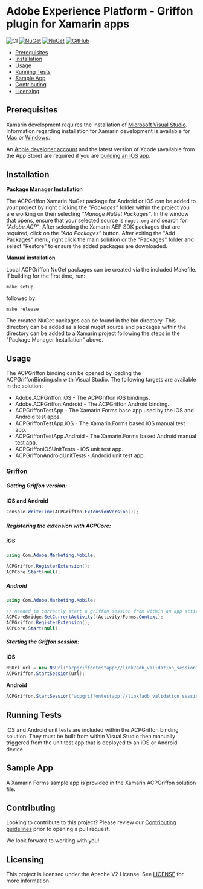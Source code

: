 # Adobe Experience Platform - Griffon plugin for Xamarin apps

![CI](https://github.com/adobe/xamarin-acpgriffon/workflows/CI/badge.svg)
[![NuGet](https://buildstats.info/nuget/Adobe.ACPGriffon.Android)](https://www.nuget.org/packages/Adobe.ACPGriffon.Android/)
[![NuGet](https://buildstats.info/nuget/Adobe.ACPGriffon.iOS)](https://www.nuget.org/packages/Adobe.ACPGriffon.iOS/)
[![GitHub](https://img.shields.io/github/license/adobe/xamarin-acpgriffon)](https://github.com/adobe/xamarin-acpgriffon/blob/master/LICENSE)

- [Prerequisites](#prerequisites)
- [Installation](#installation)
- [Usage](#usage)
- [Running Tests](#running-tests)
- [Sample App](#sample-app)
- [Contributing](#contributing)
- [Licensing](#licensing)

## Prerequisites

Xamarin development requires the installation of [Microsoft Visual Studio](https://visualstudio.microsoft.com/downloads/). Information regarding installation for Xamarin development is available for [Mac](https://docs.microsoft.com/en-us/visualstudio/mac/installation?view=vsmac-2019) or [Windows](https://docs.microsoft.com/en-us/visualstudio/install/install-visual-studio?view=vs-2019).

An [Apple developer account](https://developer.apple.com/programs/enroll/) and the latest version of Xcode (available from the App Store) are required if you are [building an iOS app](https://docs.microsoft.com/en-us/visualstudio/mac/installation?view=vsmac-2019).

## Installation

**Package Manager Installation**

The ACPGriffon Xamarin NuGet package for Android or iOS can be added to your project by right clicking the *_"Packages"_* folder within the project you are working on then selecting *_"Manage NuGet Packages"_*. In the window that opens, ensure that your selected source is `nuget.org` and search for *_"Adobe.ACP"_*. After selecting the Xamarin AEP SDK packages that are required, click on the *_"Add Packages"_* button. After exiting the "Add Packages" menu, right click the main solution or the "Packages" folder and select "Restore" to ensure the added packages are downloaded.

**Manual installation**

Local ACPGriffon NuGet packages can be created via the included Makefile. If building for the first time, run:

```
make setup
```

followed by:

```
make release
```

The created NuGet packages can be found in the bin directory. This directory can be added as a local nuget source and packages within the directory can be added to a Xamarin project following the steps in the "Package Manager Installation" above.

## Usage

The ACPGriffon binding can be opened by loading the ACPGriffonBinding.sln with Visual Studio. The following targets are available in the solution:

- Adobe.ACPGriffon.iOS - The ACPGriffon iOS bindings.
- Adobe.ACPGriffon.Android - The ACPGriffon Android binding.
- ACPGriffonTestApp - The Xamarin.Forms base app used by the iOS and Android test apps.
- ACPGriffonTestApp.iOS - The Xamarin.Forms based iOS manual test app.
- ACPGriffonTestApp.Android - The Xamarin.Forms based Android manual test app.
- ACPGriffoniOSUnitTests - iOS unit test app.
- ACPGriffonAndroidUnitTests - Android unit test app.

### [Griffon](https://aep-sdks.gitbook.io/docs/beta/project-griffon)
##### Getting Griffon version:

**iOS and Android**

```c#
Console.WriteLine(ACPGriffon.ExtensionVersion());
```

##### Registering the extension with ACPCore:  

  ##### **iOS**

```c#
using Com.Adobe.Marketing.Mobile;

ACPGriffon.RegisterExtension();
ACPCore.Start(null);
```

  ##### Android

```c#
using Com.Adobe.Marketing.Mobile;

// needed to correctly start a griffon session from within an app activity
ACPCoreBridge.SetCurrentActivity((Activity)Forms.Context);
ACPGriffon.RegisterExtension();
ACPCore.Start(null);
```

##### Starting the Griffon session:

**iOS**

```c#
NSUrl url = new NSUrl("acpgriffontestapp://link?adb_validation_sessionid=session_id");
ACPGriffon.StartSession(url);
```

**Android**

```c#
ACPGriffon.StartSession("acpgriffontestapp://link?adb_validation_sessionid=session_id");
```

## Running Tests

iOS and Android unit tests are included within the ACPGriffon binding solution. They must be built from within Visual Studio then manually triggered from the unit test app that is deployed to an iOS or Android device.

## Sample App

A Xamarin Forms sample app is provided in the Xamarin ACPGriffon solution file.

## Contributing

Looking to contribute to this project? Please review our [Contributing guidelines](.github/CONTRIBUTING.md) prior to opening a pull request.  

We look forward to working with you!

## Licensing
This project is licensed under the Apache V2 License. See [LICENSE](LICENSE) for more information.
